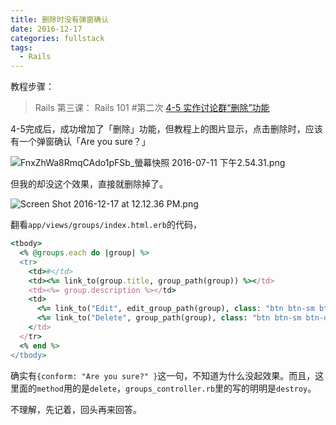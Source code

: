 ```yaml
---
title: 删除时没有弹窗确认
date: 2016-12-17
categories: fullstack
tags:
  - Rails
---
```


教程步骤：

> Rails 第三课： Rails 101 #第二次
> [4-5 实作讨论群“删除”功能](https://fullstack.xinshengdaxue.com/posts/65#task)

4-5完成后，成功增加了「删除」功能，但教程上的图片显示，点击删除时，应该有一个弹窗确认「Are you sure？」

![FnxZhWa8RmqCAdo1pFSb_螢幕快照 2016-07-11 下午2.54.31.png](http://user-image.logdown.io/user/22009/blog/21058/post/1216941/1JKdeWqyRQaiR32G4NHF_FnxZhWa8RmqCAdo1pFSb_%E8%9E%A2%E5%B9%95%E5%BF%AB%E7%85%A7%202016-07-11%20%E4%B8%8B%E5%8D%882.54.31.png)

但我的却没这个效果，直接就删除掉了。

![Screen Shot 2016-12-17 at 12.12.36 PM.png](http://user-image.logdown.io/user/22009/blog/21058/post/1216941/i2xttTlIRaKkQcA8tzlu_Screen%20Shot%202016-12-17%20at%2012.12.36%20PM.png)

翻看`app/views/groups/index.html.erb`的代码，

```ruby
<tbody>
  <% @groups.each do |group| %>
  <tr>
    <td>#</td>
    <td><%= link_to(group.title, group_path(group)) %></td>
    <td><%= group.description %></td>
    <td>
      <%= link_to("Edit", edit_group_path(group), class: "btn btn-sm btn-default")%>
      <%= link_to("Delete", group_path(group), class: "btn btn-sm btn-default", method: :delete, data: {conform: "Are you sure?" } )%>
    </td>
  </tr>
  <% end %>
</tbody>
```
确实有`{conform: "Are you sure?" }`这一句，不知道为什么没起效果。而且，这里面的`method`用的是`delete`，`groups_controller.rb`里的写的明明是`destroy`。

不理解，先记着，回头再来回答。
